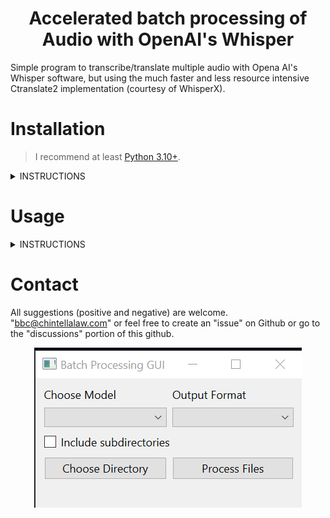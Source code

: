 <a name="top"></a>

<div align="center">
  <h1> Accelerated batch processing of Audio with OpenAI's Whisper
</div>
Simple program to transcribe/translate multiple audio with Opena AI's Whisper software, but using the much faster and less resource intensive Ctranslate2 implementation (courtesy of WhisperX).

# Installation

> I recommend at least [Python 3.10+](https://www.python.org/downloads/release/python-31011/).
<details>
  <Summary>INSTRUCTIONS</Summary>

### Step 1 - Install CUDA
Go [HERE](https://developer.nvidia.com/cuda-toolkit-archive) and select the version of CUDA that you want to install.
> I highly recommend 11.8.0 since it's compatible with the most recent stable version of PyTorch.

### Step 2 - Obtain Repository
Download all the files of my repository to a folder of your choosing.

### Step 3 - Virtual Environment
* Open the folder containing my repository files.  Create a command prompt and create a virtual environment with this command:
```
python -m venv .
```
* Then "activate" the virtual environment:
```
.\Scripts\activate
```
### Step 4 - Upgrade pip
```
python -m pip install --upgrade pip
```

### Step 5 - Install PyTorch
* Nvidia GPUs:
```
pip install torch torchvision torchaudio --index-url https://download.pytorch.org/whl/cu118
```
> If you did not install CUDA 11.8, you must go [HERE](https://pytorch.org/get-started/locally/) to determine the correct command.  Also, remember to change "pip3" to pip since we're working in the virtual environment.

### Step 6 - Install WhisperX
```
pip install git+https://github.com/m-bain/whisperx.git
```

### Step 7 - Install PySide6
```
pip install PySide6
```

</details>

# Usage
<details>
  <summary>INSTRUCTIONS</summary>
  
### Step 1 - Virtual Environment
> Open a command prompt in the folder you saved my files to and once again create a virtual environment.
```
.\Scripts\activate
```

### Step 2 - Run the Main Script
```
python whisper_batch_whisperx.py
```
> This will bring up the GUI and you should be able to figure it out from here.  The Whisper program should download any model you select to the default "cache" directory on your computer.

</details>

# Contact

All suggestions (positive and negative) are welcome.  "bbc@chintellalaw.com" or feel free to create an "issue" on Github or go to the "discussions" portion of this github.

<div align="center">
  <img src="https://github.com/BBC-Esq/Batch-OpenAI-Whisper-Ctranslate2/blob/main/example.png?raw=true" alt="Example Image">
</div>
